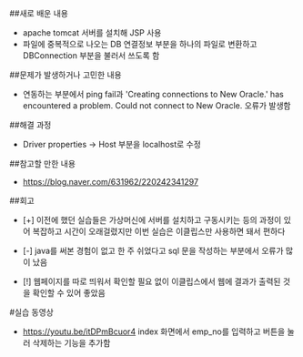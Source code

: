##새로 배운 내용
- apache tomcat 서버를 설치해 JSP 사용
- 파일에 중복적으로 나오는 DB 연결정보 부분을 하나의 파일로 변환하고 DBConnection 부분을 불러서 쓰도록 함

##문제가 발생하거나 고민한 내용
- 연동하는 부분에서 ping fail과 'Creating connections to New Oracle.' has encountered a problem. Could not connect to New Oracle. 오류가 발생함

##해결 과정
- Driver properties -> Host 부분을 localhost로 수정

##참고할 만한 내용
- https://blog.naver.com/631962/220242341297

##회고
- [+] 이전에 했던 실습들은 가상머신에 서버를 설치하고 구동시키는 등의 과정이 있어 복잡하고 시간이 오래걸렸지만 이번 실습은 이클립스만 사용하면 돼서 편하다

- [-] java를 써본 경험이 없고 한 주 쉬었다고 sql 문을 작성하는 부분에서 오류가 많이 났음

- [!] 웹페이지를 따로 띄워서 확인할 필요 없이 이클립스에서 웹에 결과가 출력된 것을 확인할 수 있어 좋았음

#실습 동영상
- https://youtu.be/itDPmBcuor4
index 화면에서 emp_no를 입력하고 버튼을 눌러 삭제하는 기능을 추가함
